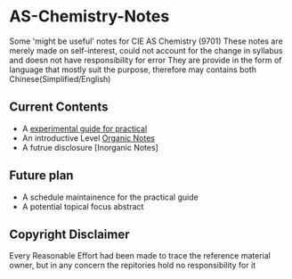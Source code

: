 # AS-Chemistry-Notes
Some 'might be useful' notes for CIE AS Chemistry (9701)
These notes are merely made on self-interest, could not account for the change in syllabus and doesn not have responsibility for error
They are provide in the form of language that mostly suit the purpose, therefore may contains both Chinese(Simplified/English)

## Current Contents
* A [experimental guide for practical](https://github.com/CaoJamie/AS-Chemistry-Notes/blob/dev/Essential%20Guide%20to%20Fail%20the%20Chemistry%20Practical/The%20Essential%20Guide%20to%20Failed%20the%20Chemistry%20Practical.pdf)
* An introductive Level [Organic Notes](https://github.com/CaoJamie/AS-Chemistry-Notes/blob/dev/The%20Insufficient%20Approach%20to%20Organic%20Chemistry/v0.0.1.0%20Organic%20To%20Fail.pdf)
* A futrue disclosure [Inorganic Notes]

## Future plan
* A schedule maintainence for the practical guide
* A potential topical focus abstract

## Copyright Disclaimer
Every Reasonable Effort had been made to trace the reference material owner, but in any concern the repitories hold no responsibility for it
